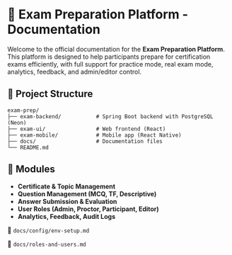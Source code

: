
# 🧪 Exam Preparation Platform - Documentation

Welcome to the official documentation for the **Exam Preparation Platform**. This platform is designed to help participants prepare for certification exams efficiently, with full support for practice mode, real exam mode, analytics, feedback, and admin/editor control.

## 🧱 Project Structure

```
exam-prep/
├── exam-backend/           # Spring Boot backend with PostgreSQL (Neon)
├── exam-ui/                # Web frontend (React)
├── exam-mobile/            # Mobile app (React Native)
├── docs/                   # Documentation files
└── README.md
```

## 🎯 Modules

* **Certificate & Topic Management**
* **Question Management (MCQ, TF, Descriptive)**
* **Answer Submission & Evaluation**
* **User Roles (Admin, Proctor, Participant, Editor)**
* **Analytics, Feedback, Audit Logs**

📁 `docs/config/env-setup.md`


📁 `docs/roles-and-users.md`


